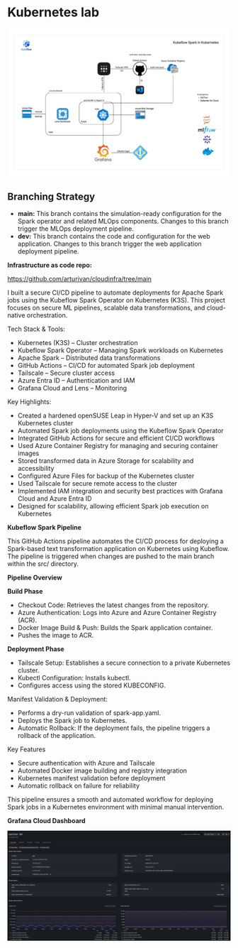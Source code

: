 # Kubernetes lab

![Architecture](images/MLOps.png)

## Branching Strategy

- **main:** This branch contains the simulation-ready configuration for the Spark operator and related MLOps components. Changes to this branch trigger the MLOps deployment pipeline.
- **dev:** This branch contains the code and configuration for the web application. Changes to this branch trigger the web application deployment pipeline.

**Infrastructure as code repo:**

https://github.com/arturivan/cloudinfra/tree/main

I built a secure CI/CD pipeline to automate deployments for Apache Spark jobs using the Kubeflow Spark Operator on Kubernetes (K3S). This project focuses on secure ML pipelines, scalable data transformations, and cloud-native orchestration.

Tech Stack & Tools:

- Kubernetes (K3S) – Cluster orchestration
- Kubeflow Spark Operator – Managing Spark workloads on Kubernetes
- Apache Spark – Distributed data transformations
- GitHub Actions – CI/CD for automated Spark job deployment
- Tailscale – Secure cluster access
- Azure Entra ID – Authentication and IAM
- Grafana Cloud and Lens – Monitoring

Key Highlights:

- Created a hardened openSUSE Leap in Hyper-V and set up an K3S Kubernetes cluster
- Automated Spark job deployments using the Kubeflow Spark Operator
- Integrated GitHub Actions for secure and efficient CI/CD workflows
- Used Azure Container Registry for managing and securing container images
- Stored transformed data in Azure Storage for scalability and accessibility
- Configured Azure Files for backup of the Kubernetes cluster
- Used Tailscale for secure remote access to the cluster
- Implemented IAM integration and security best practices with Grafana Cloud and Azure Entra ID
- Designed for scalability, allowing efficient Spark job execution on Kubernetes

**Kubeflow Spark Pipeline**

This GitHub Actions pipeline automates the CI/CD process for deploying a Spark-based text transformation application on Kubernetes using Kubeflow. The pipeline is triggered when changes are pushed to the main branch within the src/ directory.

**Pipeline Overview**

**Build Phase**

- Checkout Code: Retrieves the latest changes from the repository.
- Azure Authentication: Logs into Azure and Azure Container Registry (ACR).
- Docker Image Build & Push: Builds the Spark application container.
- Pushes the image to ACR.

**Deployment Phase**

- Tailscale Setup: Establishes a secure connection to a private Kubernetes cluster.
- Kubectl Configuration: Installs kubectl.
- Configures access using the stored KUBECONFIG.

Manifest Validation & Deployment:

- Performs a dry-run validation of spark-app.yaml.
- Deploys the Spark job to Kubernetes.
- Automatic Rollback: If the deployment fails, the pipeline triggers a rollback of the application.

Key Features

- Secure authentication with Azure and Tailscale
- Automated Docker image building and registry integration
- Kubernetes manifest validation before deployment
- Automatic rollback on failure for reliability

This pipeline ensures a smooth and automated workflow for deploying Spark jobs in a Kubernetes environment with minimal manual intervention.

**Grafana Cloud Dashboard**

![Grafana](images/scr032255500.png)
